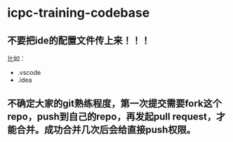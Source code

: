 # icpc-training-codebase

## 不要把ide的配置文件传上来！！！

比如：

- .vscode
- .idea

## 不确定大家的git熟练程度，第一次提交需要fork这个repo，push到自己的repo，再发起pull request，才能合并。成功合并几次后会给直接push权限。
